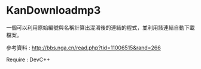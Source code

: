 # KanDownloadmp3
一個可以利用原始編號與名稱計算出混淆後的連結的程式，並利用該連結自動下載檔案。

參考資料 : http://bbs.nga.cn/read.php?tid=11006515&rand=266

Require : DevC++
